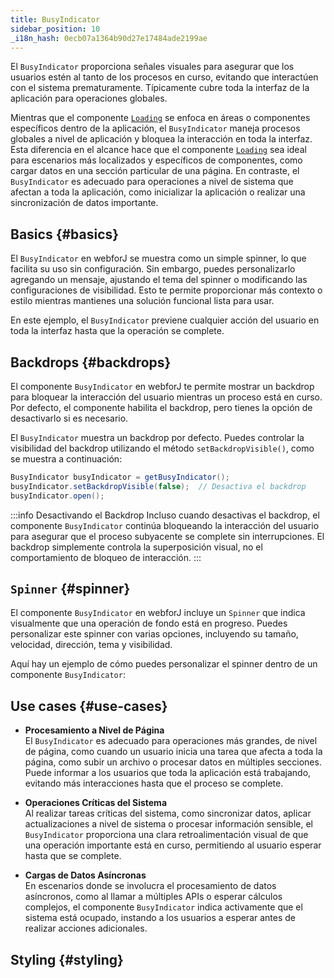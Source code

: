 ```yaml
---
title: BusyIndicator
sidebar_position: 10
_i18n_hash: 0ecb07a1364b90d27e17484ade2199ae
---
```

<DocChip chip="shadow" />
<DocChip chip="name" label="dwc-loading" />
<DocChip chip='since' label='24.10' />
<JavadocLink type="foundation" location="com/webforj/BusyIndicator" top='true'/>

El `BusyIndicator` proporciona señales visuales para asegurar que los usuarios estén al tanto de los procesos en curso, evitando que interactúen con el sistema prematuramente. Típicamente cubre toda la interfaz de la aplicación para operaciones globales.

Mientras que el componente [`Loading`](../components/loading) se enfoca en áreas o componentes específicos dentro de la aplicación, el `BusyIndicator` maneja procesos globales a nivel de aplicación y bloquea la interacción en toda la interfaz. Esta diferencia en el alcance hace que el componente [`Loading`](../components/loading) sea ideal para escenarios más localizados y específicos de componentes, como cargar datos en una sección particular de una página. En contraste, el `BusyIndicator` es adecuado para operaciones a nivel de sistema que afectan a toda la aplicación, como inicializar la aplicación o realizar una sincronización de datos importante.

## Basics {#basics}

El `BusyIndicator` en webforJ se muestra como un simple spinner, lo que facilita su uso sin configuración. Sin embargo, puedes personalizarlo agregando un mensaje, ajustando el tema del spinner o modificando las configuraciones de visibilidad. Esto te permite proporcionar más contexto o estilo mientras mantienes una solución funcional lista para usar.

En este ejemplo, el `BusyIndicator` previene cualquier acción del usuario en toda la interfaz hasta que la operación se complete.

<ComponentDemo 
path='/webforj/busydemo?' 
javaE='https://raw.githubusercontent.com/webforj/webforj-documentation/refs/heads/main/src/main/java/com/webforj/samples/views/busyindicator/BusyDemoView.java'
height = '300px'
/>

## Backdrops {#backdrops}

El componente `BusyIndicator` en webforJ te permite mostrar un backdrop para bloquear la interacción del usuario mientras un proceso está en curso. Por defecto, el componente habilita el backdrop, pero tienes la opción de desactivarlo si es necesario.

El `BusyIndicator` muestra un backdrop por defecto. Puedes controlar la visibilidad del backdrop utilizando el método `setBackdropVisible()`, como se muestra a continuación:

```java
BusyIndicator busyIndicator = getBusyIndicator();
busyIndicator.setBackdropVisible(false);  // Desactiva el backdrop
busyIndicator.open();
```
:::info Desactivando el Backdrop
Incluso cuando desactivas el backdrop, el componente `BusyIndicator` continúa bloqueando la interacción del usuario para asegurar que el proceso subyacente se complete sin interrupciones. El backdrop simplemente controla la superposición visual, no el comportamiento de bloqueo de interacción.
:::

## `Spinner` {#spinner}

El componente `BusyIndicator` en webforJ incluye un `Spinner` que indica visualmente que una operación de fondo está en progreso. Puedes personalizar este spinner con varias opciones, incluyendo su tamaño, velocidad, dirección, tema y visibilidad.

Aquí hay un ejemplo de cómo puedes personalizar el spinner dentro de un componente `BusyIndicator`:

<ComponentDemo 
path='/webforj/busyspinnerdemo?' 
javaE='https://raw.githubusercontent.com/webforj/webforj-documentation/refs/heads/main/src/main/java/com/webforj/samples/views/busyindicator/BusySpinnerDemoView.java'
height = '200px'
/>

## Use cases {#use-cases}
- **Procesamiento a Nivel de Página**  
   El `BusyIndicator` es adecuado para operaciones más grandes, de nivel de página, como cuando un usuario inicia una tarea que afecta a toda la página, como subir un archivo o procesar datos en múltiples secciones. Puede informar a los usuarios que toda la aplicación está trabajando, evitando más interacciones hasta que el proceso se complete.

- **Operaciones Críticas del Sistema**  
   Al realizar tareas críticas del sistema, como sincronizar datos, aplicar actualizaciones a nivel de sistema o procesar información sensible, el `BusyIndicator` proporciona una clara retroalimentación visual de que una operación importante está en curso, permitiendo al usuario esperar hasta que se complete.

- **Cargas de Datos Asíncronas**  
   En escenarios donde se involucra el procesamiento de datos asíncronos, como al llamar a múltiples APIs o esperar cálculos complejos, el componente `BusyIndicator` indica activamente que el sistema está ocupado, instando a los usuarios a esperar antes de realizar acciones adicionales.

## Styling {#styling}

<TableBuilder name="BusyIndicator" />
